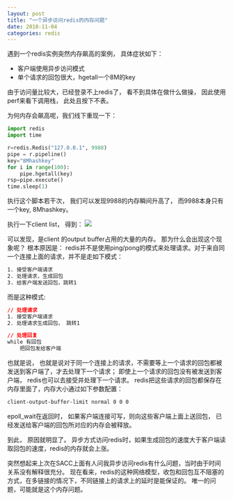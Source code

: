 ```yaml
---
layout: post
title: "一个异步访问redis的内存问题"
date: 2018-11-04
categories: redis
---
```


遇到一个redis实例突然内存飙高的案例， 具体症状如下：
- 客户端使用异步访问模式
- 单个请求的回包很大，hgetall一个8M的key

由于访问量比较大，已经登录不上redis了， 看不到具体在做什么做操， 因此使用perf来看下调用栈， 此处且按下不表。

为何内存会飙高呢，我们线下重现一下：
```python
import redis
import time

r=redis.Redis("127.0.0.1", 9988)
pipe = r.pipeline()
key="8Mhashkey"
for i in range(100):
    pipe.hgetall(key)
rsp=pipe.execute()
time.sleep(1)

```
执行这个脚本若干次， 我们可以发现9988的内存瞬间升高了， 而9988本身只有一个key, 8Mhashkey。

执行一下client list， 得到：
![](https://raw.githubusercontent.com/paralleld/paralleld.github.io/master/images/oom.png)

可以发现，是client 的output buffer占用的大量的内存。  那为什么会出现这个现象呢？  根本原因是： redis并不是使用ping/pong的模式来处理请求。对于来自同一个连接上面的请求，并不是走如下模式：

```css
1. 接受客户端请求
2. 处理请求，生成回包
3. 给客户端发送回包，跳转1
```

而是这种模式:

```css
// 处理请求
1. 接受客户端请求
2. 处理请求生成回包， 跳转1

// 处理回复
while 有回包
    把回包发给客户端
```

也就是说， 也就是说对于同一个连接上的请求，不需要等上一个请求的回包都被发送到客户端了，才去处理下一个请求； 即使上一个请求的回包没有被发送到客户端， redis也可以去接受并处理下一个请求。 redis把这些请求的回包都保存在内存里面了，内存大小通过如下参数配置：

```css
client-output-buffer-limit normal 0 0 0
```

epoll\_wait在返回时， 如果客户端连接可写，则向这些客户端上面上送回包， 已经发送给客户端的回包所对应的内存会被释放。

到此， 原因就明显了。 异步方式访问redis时，如果生成回包的速度大于客户端读取回包的速度，redis的内存就会上涨。

突然想起来上次在SACC上面有人问我异步访问redis有什么问题，当时由于时间关系没有解释很充分。 现在看来，redis的这种网络模型，收包和回包互不阻塞的方式，在多链接的情况下，不同链接上的请求上的延时是能保证的。 唯一的问题，可能就是这个内存问题。

